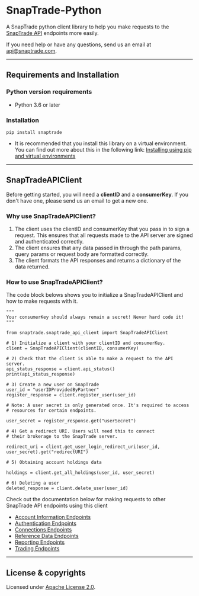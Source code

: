 # SnapTrade-Python
A SnapTrade python client library to help you make requests to the [SnapTrade API][1] endpoints more easily.


If you need help or have any questions, send us an email at [api@snaptrade.com][contact].

---
## Requirements and Installation 
### Python version requirements
* Python 3.6 or later

### Installation
```
pip install snaptrade
```
* It is recommended that you install this library on a virtual environment. You can find out more about this in the following link: 
[Installing using pip and virtual environments]

---
## SnapTradeAPIClient
Before getting started, you will need a **clientID** and a **consumerKey**. If you don't have one, please send us an email 
to get a new one. 

### Why use SnapTradeAPIClient?
1) The client uses the clientID and consumerKey that you pass in to sign a request. This ensures that all requests made to the API server are signed and authenticated correctly.
2) The client ensures that any data passed in through the path params, query params or request body are formatted correctly.
3) The client formats the API responses and returns a dictionary of the data returned.

### How to use SnapTradeAPIClient?
The code block belows shows you to initialize a SnapTradeAPIClient and how to make requests with it.

```
"""
Your consumerKey should always remain a secret! Never hard code it! 
""" 

from snaptrade.snaptrade_api_client import SnapTradeAPIClient
 
# 1) Initialize a client with your clientID and consumerKey. 
client = SnapTradeAPIClient(clientID, consumerKey)

# 2) Check that the client is able to make a request to the API server. 
api_status_response = client.api_status()
print(api_status_response)

# 3) Create a new user on SnapTrade 
user_id = "userIDProvidedByPartner"
register_response = client.register_user(user_id)

# Note: A user secret is only generated once. It's required to access
# resources for certain endpoints. 

user_secret = register_response.get("userSecret") 

# 4) Get a redirect URI. Users will need this to connect 
# their brokerage to the SnapTrade server.

redirect_uri = client.get_user_login_redirect_uri(user_id, user_secret).get("redirectURI")

# 5) Obtaining account holdings data

holdings = client.get_all_holdings(user_id, user_secret)

# 6) Deleting a user
deleted_response = client.delete_user(user_id)
```

Check out the documentation below for making requests to other SnapTrade API endpoints using this client
* [Account Information Endpoints]
* [Authentication Endpoints]
* [Connections Endpoints]
* [Reference Data Endpoints]
* [Reporting Endpoints]
* [Trading Endpoints]

---
## License & copyrights

Licensed under [Apache License 2.0][2]. 

[1]: https://docs.snaptrade.com/reference/getting-started
[contact]: mailto:api@snaptrade.com
[Account Information Endpoints]: docs/account-information-endpoints.md
[Authentication Endpoints]: docs/authentication-endpoints.md
[Connections Endpoints]: docs/connections-endpoints.md
[Reference Data Endpoints]: docs/reference-data-endpoints.md
[Reporting Endpoints]: docs/reporting-endpoints.md
[Trading Endpoints]: docs/trading-endpoints.md
[Installing using pip and virtual environments]: https://packaging.python.org/en/latest/guides/installing-using-pip-and-virtual-environments/
[2]: LICENSE